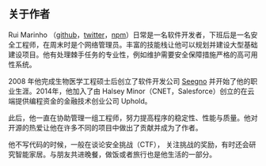 ## 关于作者

Rui Marinho （[github](https://github.com/ruimarinho)，[twitter](https://twitter.com/ruipmarinho)，[npm](https://www.npmjs.com/~ruimarinho)）日常是一名软件开发者，下班后是一名安全工程师，在周末时是个网络管理员。丰富的技能栈让他可以规划并建设大型基础建设项目。他有处理棘手任务的专业性，例如维护需要安全保障措施严格的高可用性系统。

2008 年他完成生物医学工程硕士后创立了软件开发公司 [Seegno](https://seegno.com/) 并开始了他的职业生涯。2014年，他加入了由 Halsey Minor（CNET，Salesforce）创立的在云端提供编程资金的金融技术创业公司 Uphold。

此后，他一直在协助管理一组工程师，努力提高程序的稳定性、性能与质量。他对开源的热爱让他在许多不同的项目中做出了贡献并成为了作者。

他不写代码的时候，一般在谈论安全挑战（CTF）， 关注挑战的奖励，有时还会研究智能家居。与朋友共进晚餐，做饭或者旅行也是他生活的一部分。
